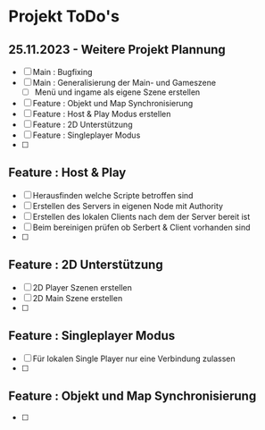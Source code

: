 # Projekt ToDo's
## 25.11.2023 - Weitere Projekt Plannung
- [ ] Main : Bugfixing
- [ ] Main : Generalisierung der Main- und Gameszene
  - [ ] Menü und ingame als eigene Szene erstellen
- [ ] Feature : Objekt und Map Synchronisierung
- [ ] Feature : Host & Play Modus erstellen
- [ ] Feature : 2D Unterstützung
- [ ] Feature : Singleplayer Modus
- [ ] 


## Feature : Host & Play
- [ ] Herausfinden welche Scripte betroffen sind
- [ ] Erstellen des Servers in eigenen Node mit Authority
- [ ] Erstellen des lokalen Clients nach dem der Server bereit ist
- [ ] Beim bereinigen prüfen ob Serbert & Client vorhanden sind
- [ ] 

## Feature : 2D Unterstützung
- [ ] 2D Player Szenen erstellen
- [ ] 2D Main Szene erstellen
- [ ] 


## Feature : Singleplayer Modus
- [ ] Für lokalen Single Player nur eine Verbindung zulassen
- [ ] 



## Feature : Objekt und Map Synchronisierung
- [ ] 